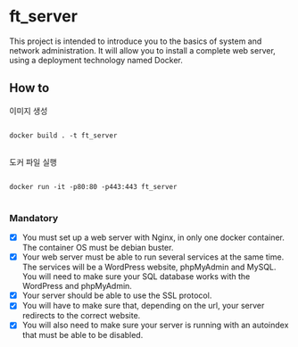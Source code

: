 # ft_server
This project is intended to introduce you to the basics of system and network administration. It will allow you to install a complete web server, using a deployment technology named Docker.

## How to 
이미지 생성
<pre>
<code>
docker build . -t ft_server
</code>
</pre>

도커 파일 실행
<pre>
<code>
docker run -it -p80:80 -p443:443 ft_server
</code>
</pre>
### Mandatory 

- [x] You must set up a web server with Nginx, in only one docker container. The
container OS must be debian buster.
- [x] Your web server must be able to run several services at the same time. The services
will be a WordPress website, phpMyAdmin and MySQL. You will need to make
sure your SQL database works with the WordPress and phpMyAdmin.
- [x] Your server should be able to use the SSL protocol.
- [x] You will have to make sure that, depending on the url, your server redirects to the
correct website.
- [x] You will also need to make sure your server is running with an autoindex that must
be able to be disabled.
